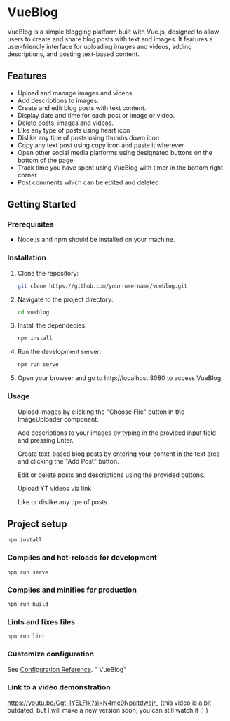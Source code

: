 # VueBlog

VueBlog is a simple blogging platform built with Vue.js, designed to allow users to create and share blog posts with text and images. It features a user-friendly interface for uploading images and videos, adding descriptions, and posting text-based content.

## Features

- Upload and manage images and videos.
- Add descriptions to images.
- Create and edit blog posts with text content.
- Display date and time for each post or image or video.
- Delete posts, images and videos.
- Like any type of posts using heart icon
- Dislike any tipe of posts using thumbs down icon
- Copy any text post using copy icon and paste it wherever
- Open other social media platforms using designated buttons on the bottom of the page
- Track time you have spent using VueBlog with timer in the bottom right corner
- Post comments which can be edited and deleted

## Getting Started

### Prerequisites

- Node.js and npm should be installed on your machine.

### Installation

1. Clone the repository:

   ```bash
   git clone https://github.com/your-username/vueblog.git

2. Navigate to the project directory:
    ```bash
    cd vueblog

3. Install the dependecies:
   ```bash
   npm install

4. Run the development server:
   ```bash
   npm run serve 

5. Open your browser and go to http://localhost:8080 to access VueBlog.

### Usage
<ul>Upload images by clicking the "Choose File" button in the ImageUploader component.</ul>
<ul>Add descriptions to your images by typing in the provided input field and pressing Enter.</ul>
<ul>Create text-based blog posts by entering your content in the text area and clicking the "Add Post" button.</ul>
<ul>Edit or delete posts and descriptions using the provided buttons.</ul>
<ul>Upload YT videos via link</ul>
<ul>Like or dislike any tipe of posts</ul>

## Project setup
```
npm install
```

### Compiles and hot-reloads for development
```
npm run serve
```

### Compiles and minifies for production
```
npm run build
```

### Lints and fixes files
```
npm run lint
```

### Customize configuration
See [Configuration Reference](https://cli.vuejs.org/config/).
" VueBlog" 

### Link to a video demonstration
https://youtu.be/Cgt-1YELFlk?si=N4mc9Npaltdwajr_
(this video is a bit outdated, but I will make a new version soon; you can still watch it :) )
